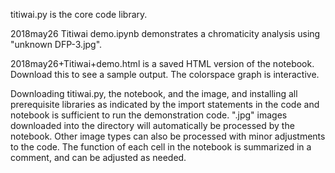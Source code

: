 titiwai.py is the core code library.

2018may26 Titiwai demo.ipynb demonstrates a chromaticity analysis using "unknown DFP-3.jpg".

2018may26+Titiwai+demo.html is a saved HTML version of the notebook. Download this to see a sample output. The colorspace graph is interactive.

Downloading titiwai.py, the notebook, and the image, and installing all prerequisite libraries as indicated by the import statements in the code and notebook is sufficient to run the demonstration code. ".jpg" images downloaded into the directory will automatically be processed by the notebook. Other image types can also be processed with minor adjustments to the code. The function of each cell in the notebook is summarized in a comment, and can be adjusted as needed.
